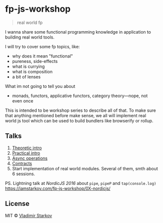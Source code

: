 # fp-js-workshop

> real world fp

I wanna share some functional programming knowledge in application
to building real world tools.

I will try to cover some fp topics, like:
* why does it mean "functional"
* pureness, side-effects
* what is currying
* what is composition
* a bit of lenses

What im not going to tell you about
* monads, functors, applicative functors, category theory—nope, not even once

This is intended to be workshop series to describe all of that. To make sure
that anything mentioned before make sense, we all will implement real world js tool
which can be used to build bundlers like browserify or rollup.

## Talks

1. [Theoretic intro](https://iamstarkov.com/fp-js-workshop/01-theoretic-intro/)
2. [Practical intro](https://iamstarkov.com/fp-js-workshop/02-practical-intro/)
3. [Async operations](https://iamstarkov.com/fp-js-workshop/03-async/)
4. [Contracts](https://iamstarkov.com/fp-js-workshop/04-contracts/)
5. Start implementation of real world modules. Several of them, smth about 6 sessions.

PS. Lightning talk at _NordicJS 2016_ about `pipe`, `pipeP` and `tap(console.log)` https://iamstarkov.com/fp-js-workshop/0X-nordicjs/

## License

MIT © [Vladimir Starkov](https://iamstarkov.com)
